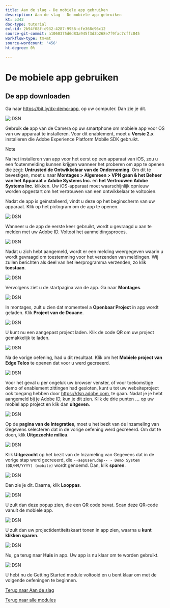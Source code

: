 ```yaml
---
title: Aan de slag - De mobiele app gebruiken
description: Aan de slag - De mobiele app gebruiken
kt: 5342
doc-type: tutorial
exl-id: 2b94f08f-c932-4287-9956-cfe368c96c12
source-git-commit: a1060375d6d83a945f3d3b268e7f9fac7cffc845
workflow-type: tm+mt
source-wordcount: '456'
ht-degree: 0%

---
```


# De mobiele app gebruiken

## De app downloaden

Ga naar [&#x200B; https://bit.ly/dx-demo-app &#x200B;](https://bit.ly/dx-demo-app) op uw computer. Dan zie je dit.

![&#x200B; DSN &#x200B;](./images/mobileapp.png)

Gebruik **de** app van de Camera op uw smartphone om mobiele app voor OS van uw apparaat te installeren. Voor dit enablement, moet u **Versie 2.x** installeren die Adobe Experience Platform Mobile SDK gebruikt.

>[!NOTE]
>
>Na het installeren van app voor het eerst op een apparaat van iOS, zou u een foutenmelding kunnen krijgen wanneer het proberen om app te openen die zegt: **Untrusted de Ontwikkelaar van de Onderneming**. Om dit te bevestigen, moet u naar **Montages > Algemeen > VPN gaan &amp; het Beheer van het Apparaat > Adobe Systems Inc.** en **het Vertrouwen Adobe Systems Inc.** klikken.
>Uw iOS-apparaat moet waarschijnlijk opnieuw worden opgestart om het vertrouwen van een ontwikkelaar te voltooien.

Nadat de app is geïnstalleerd, vindt u deze op het beginscherm van uw apparaat. Klik op het pictogram om de app te openen.

![&#x200B; DSN &#x200B;](./images/mobileappn1.png)

Wanneer u de app de eerste keer gebruikt, wordt u gevraagd u aan te melden met uw Adobe ID. Voltooi het aanmeldingsproces.

![&#x200B; DSN &#x200B;](./images/mobileappn2.png)

Nadat u zich hebt aangemeld, wordt er een melding weergegeven waarin u wordt gevraagd om toestemming voor het verzenden van meldingen. Wij zullen berichten als deel van het leerprogramma verzenden, zo klik **toestaan**.

![&#x200B; DSN &#x200B;](./images/mobileappn3.png)

Vervolgens ziet u de startpagina van de app. Ga naar **Montages**.

![&#x200B; DSN &#x200B;](./images/mobileappn4.png)

In montages, zult u zien dat momenteel a **Openbaar Project** in app wordt geladen. Klik **Project van de Douane**.

![&#x200B; DSN &#x200B;](./images/mobileappn5.png)

U kunt nu een aangepast project laden. Klik de code QR om uw project gemakkelijk te laden.

![&#x200B; DSN &#x200B;](./images/mobileappn6.png)

Na de vorige oefening, had u dit resultaat. Klik om het **Mobiele project van Edge Telco** te openen dat voor u werd gecreeerd.

![&#x200B; DSN &#x200B;](./images/dsn5b.png)

Voor het geval u per ongeluk uw browser venster, of voor toekomstige demo of enablement zittingen had gesloten, kunt u tot uw websiteproject ook toegang hebben door [&#x200B; https://dsn.adobe.com &#x200B;](https://dsn.adobe.com) te gaan. Nadat je je hebt aangemeld bij je Adobe ID, kun je dit zien. Klik de drie punten **...** op uw mobiel app project en klik dan **uitgeven**.

![&#x200B; DSN &#x200B;](./images/web8a.png)

Op de **pagina van de Integraties**, moet u het bezit van de Inzameling van Gegevens selecteren dat in de vorige oefening werd gecreeerd. Om dat te doen, klik **Uitgezochte milieu**.

![&#x200B; DSN &#x200B;](./images/web8aa.png)

Klik **Uitgezocht** op het bezit van de Inzameling van Gegevens dat in de vorige stap werd gecreeerd, die `--aepUserLdap-- - Demo System (DD/MM/YYYY) (mobile)` wordt genoemd. Dan, klik **sparen**.

![&#x200B; DSN &#x200B;](./images/web8b.png)

Dan zie je dit. Daarna, klik **Looppas**.

![&#x200B; DSN &#x200B;](./images/web8bb.png)

U zult dan deze popup zien, die een QR code bevat. Scan deze QR-code vanuit de mobiele app.

![&#x200B; DSN &#x200B;](./images/web8c.png)

U zult dan uw projectidentiteitskaart tonen in app zien, waarna u **kunt klikken sparen**.

![&#x200B; DSN &#x200B;](./images/mobileappn7.png)

Nu, ga terug naar **Huis** in app. Uw app is nu klaar om te worden gebruikt.

![&#x200B; DSN &#x200B;](./images/mobileappn8.png)

U hebt nu de Getting Started module voltooid en u bent klaar om met de volgende oefeningen te beginnen.

[Terug naar Aan de slag](./getting-started.md)

[Terug naar alle modules](./../../../overview.md)
